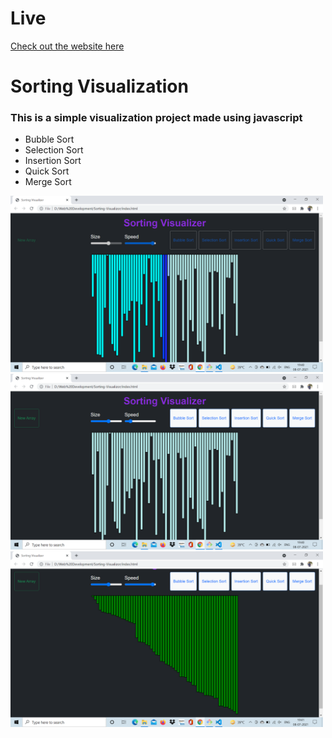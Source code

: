 
# Live

[Check out the website here](https://sortfy.netlify.app/)


# Sorting Visualization
### This is a simple visualization project made using javascript 
- Bubble Sort 
- Selection Sort
- Insertion Sort
- Quick Sort
- Merge Sort




<img src="img/img1.png" width="500"> <br/>
<img src="img/img2.png" width="500"> <br/>
<img src="img/img3.png" width="500"> <br/>
